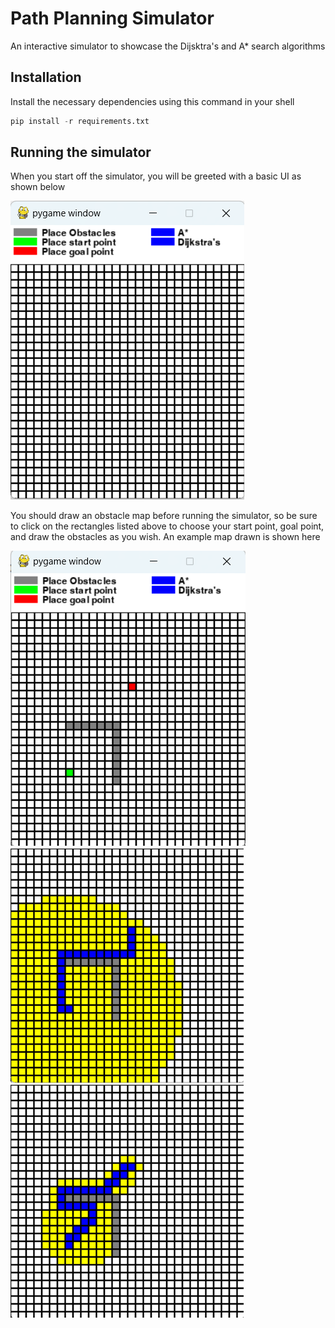 # Path Planning Simulator

An interactive simulator to showcase the Dijsktra's and A* search algorithms

## Installation
Install the necessary dependencies using this command in your shell
```python
pip install -r requirements.txt
```

## Running the simulator
When you start off the simulator, you will be greeted with a basic UI as shown below


![The starting window of the simulator](./images/start_sim.png)


You should draw an obstacle map before running the simulator, so be sure to click on the rectangles 
listed above to choose your start point, goal point, and draw the obstacles as you wish. An example map drawn is shown here


![The starting window of the simulator](./images/sim_with_sample_map.png)
![The starting window of the simulator](./images/dijkstras.png)
![The starting window of the simulator](./images/a_star.png)
